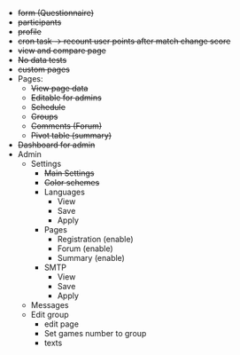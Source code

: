 - ~~form (Questionnaire)~~
- ~~participants~~
- ~~profile~~
- ~~cron task -> recount user points after match change score~~
- ~~view and compare page~~
- ~~No data tests~~
- ~~custom pages~~
- Pages:
  - ~~View page data~~ 
  - ~~Editable for admins~~
  - ~~Schedule~~
  - ~~Groups~~
  - ~~Comments (Forum)~~
  - ~~Pivot table (summary)~~
- ~~Dashboard for admin~~
- Admin
  - Settings
    - ~~Main Settings~~
    - ~~Color schemes~~
    - Languages
      - View
      - Save
      - Apply
    - Pages
      - Registration (enable)
      - Forum (enable)
      - Summary (enable)
    - SMTP
      - View
      - Save
      - Apply
  - Messages
  - Edit group
    - edit page
    - Set games number to group
    - texts
